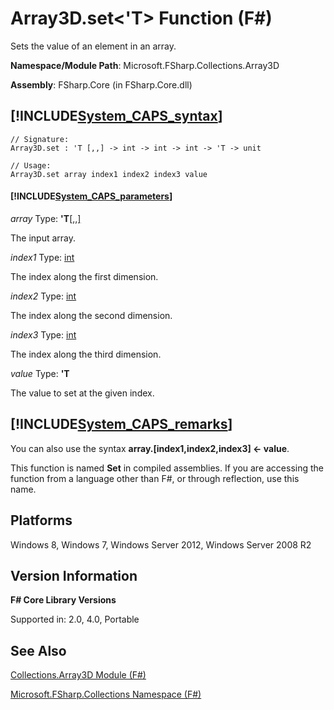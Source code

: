 # Array3D.set<'T> Function (F#)

Sets the value of an element in an array.

**Namespace/Module Path**: Microsoft.FSharp.Collections.Array3D

**Assembly**: FSharp.Core (in FSharp.Core.dll)


## [!INCLUDE[System_CAPS_syntax](//System/Token/System_CAPS_syntax_md.md)]

```
// Signature:
Array3D.set : 'T [,,] -> int -> int -> int -> 'T -> unit

// Usage:
Array3D.set array index1 index2 index3 value
```

#### [!INCLUDE[System_CAPS_parameters](//System/Token/System_CAPS_parameters_md.md)]
*array*
Type: **'T**[[,,]](http://msdn.microsoft.com/en-us/library/b4e5b35b-dc83-4b50-94aa-85fcf3ccb2b0)


The input array.


*index1*
Type: [int](http://msdn.microsoft.com/en-us/library/025d5455-3622-4ea5-9573-3ecbd4ee1375)


The index along the first dimension.


*index2*
Type: [int](http://msdn.microsoft.com/en-us/library/025d5455-3622-4ea5-9573-3ecbd4ee1375)


The index along the second dimension.


*index3*
Type: [int](http://msdn.microsoft.com/en-us/library/025d5455-3622-4ea5-9573-3ecbd4ee1375)


The index along the third dimension.


*value*
Type: **'T**


The value to set at the given index.




## [!INCLUDE[System_CAPS_remarks](//System/Token/System_CAPS_remarks_md.md)]
You can also use the syntax **array.[index1,index2,index3] &lt;- value**.

This function is named **Set** in compiled assemblies. If you are accessing the function from a language other than F#, or through reflection, use this name.


## Platforms
Windows 8, Windows 7, Windows Server 2012, Windows Server 2008 R2


## Version Information
**F# Core Library Versions**

Supported in: 2.0, 4.0, Portable




## See Also
[Collections.Array3D Module &#40;F&#35;&#41;](Collections.Array3D+Module+28%F%2329%.md)

[Microsoft.FSharp.Collections Namespace &#40;F&#35;&#41;](Microsoft.FSharp.Collections+Namespace+28%F%2329%.md)

